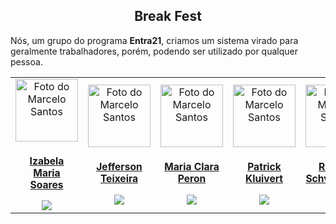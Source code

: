 <div align="center"><h2>Break Fest</h2></div>

Nós, um grupo do programa **Entra21**, criamos um sistema virado para geralmente trabalhadores, porém, podendo ser utilizado por qualquer pessoa.<br>

<table align="center">
  <tr>
    <td align="center">
      <a href="https://github.com/IzabelaSoares">
      <img src="https://avatars.githubusercontent.com/u/79815428?v=4" width="100px;" alt="Foto do Marcelo Santos"/>
        <sub>
          <h3>Izabela Maria Soares</h3>
        </sub>
          <div align="center">
            <a href="https://www.linkedin.com/in/izabelasoares/" target="_blank"><img src="https://img.shields.io/badge/-LinkedIn-%230077B5?style=for-the-badge&logo=linkedin&logoColor=white" target="_blank"></a> 
          </div>
        </a>
      </td>
    <td align="center">
      <a href="https://github.com/JeffersonTeixeira21">
      <img src="https://media-exp1.licdn.com/dms/image/D4D35AQGe5DmGVVO92g/profile-framedphoto-shrink_800_800/0/1631822617535?e=1632697200&v=beta&t=djqVir02MEYKmnk2rCHQ8Ls8W7v14MUeuSrMUg0Qy-8" width="100px;" alt="Foto do Marcelo Santos"/>
        <sub>
          <h3>Jefferson Teixeira</h3>
        </sub>
          <div align="center">
            <a href="https://www.linkedin.com/in/jefferson-teixeira-2004/" target="_blank"><img src="https://img.shields.io/badge/-LinkedIn-%230077B5?style=for-the-badge&logo=linkedin&logoColor=white" target="_blank"></a> 
          </div>
        </a>
      </td>
    <td align="center">
      <a href="https://github.com/mariacperon">
      <img src="https://avatars.githubusercontent.com/u/85944665?v=4" width="100px;" alt="Foto do Marcelo Santos"/>
        <sub>
          <h3>Maria Clara Peron</h3>
        </sub>
          <div align="center">
            <a href="https://www.linkedin.com/in/maria-clara-peron-851741201/" target="_blank"><img src="https://img.shields.io/badge/-LinkedIn-%230077B5?style=for-the-badge&logo=linkedin&logoColor=white" target="_blank"></a> 
          </div>
        </a>
      </td>
    <td align="center">
      <a href="https://github.com/Kluivertz">
      <img src="https://avatars.githubusercontent.com/u/88403050?v=4" width="100px;" alt="Foto do Marcelo Santos"/>
        <sub>
          <h3>Patrick Kluivert</h3>
        </sub>
          <div align="center">
            <a href="https://www.linkedin.com/in/patrick-kluivert-73b109213/" target="_blank"><img src="https://img.shields.io/badge/-LinkedIn-%230077B5?style=for-the-badge&logo=linkedin&logoColor=white" target="_blank"></a> 
          </div>
        </a>
      </td>
    <td align="center">
      <a href="https://github.com/RicardoNatal">
      <img src="https://avatars.githubusercontent.com/u/84487216?v=4" width="100px;" alt="Foto do Marcelo Santos"/>
        <sub>
          <h3>Ricardo Schvambach</h3>
        </sub>
          <div align="center">
            <a href="https://www.linkedin.com/in/ricardo-natal-schvambach-780986212/" target="_blank"><img src="https://img.shields.io/badge/-LinkedIn-%230077B5?style=for-the-badge&logo=linkedin&logoColor=white" target="_blank"></a> 
          </div>
        </a>
      </td>
    <td align="center">
      <a href="https://github.com/IzabelaSoares">
      <img src="https://avatars.githubusercontent.com/u/79815428?v=4" width="100px;" alt="Foto do Marcelo Santos"/>
        <sub>
          <h3>Izabela Maria Soares</h3>
        </sub>
          <div align="center">
            <a href="https://www.linkedin.com/in/izabelasoares/" target="_blank"><img src="https://img.shields.io/badge/-LinkedIn-%230077B5?style=for-the-badge&logo=linkedin&logoColor=white" target="_blank"></a> 
          </div>
        </a>
      </td>
  </tr>
</table>
  
